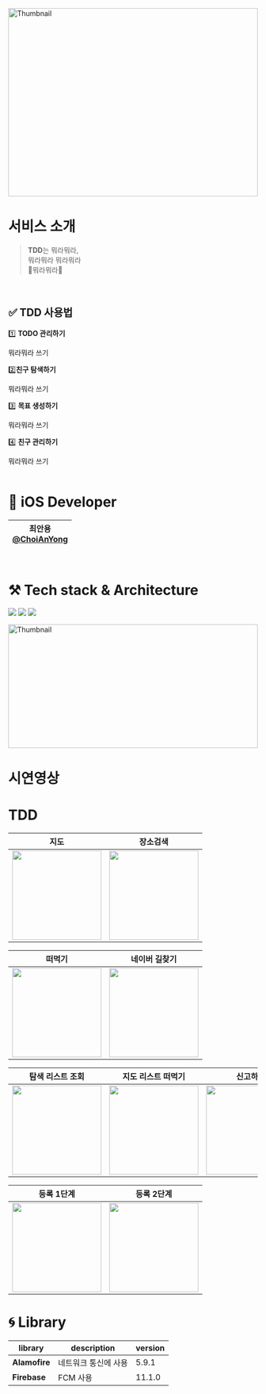 <img src="https://github.com/user-attachments/assets/056a63f2-b755-4255-92c9-c96cc19a5a13" width="100%" height="380" alt="Thumbnail" />

# 서비스 소개

>**TDD**는 뭐라뭐라, <br>
>뭐라뭐라
>뭐라뭐라 <br>
>🌟뭐라뭐라🌟


<br>

## ✅ **TDD 사용법**

1️⃣ **TODO 관리하기**

뭐라뭐라 쓰기

2️⃣**친구 탐색하기**

뭐라뭐라 쓰기

3️⃣ **목표 생성하기**

뭐라뭐라 쓰기

4️⃣ **친구 관리하기**

뭐라뭐라 쓰기
<br>
<br>



# **🍎 iOS Developer**

|최안용</br>[@ChoiAnYong](https://github.com/ChoiAnYong)|
|:---:|
</br>

# **⚒️** Tech stack & Architecture
<img src="https://img.shields.io/badge/SwiftUI-2C68B5?&style=flat-square&logo=Swift&logoColor=white"/> <img src="https://img.shields.io/badge/Xcode_16-147EFB?style=flat-square&logo=Xcode&logoColor=white"/> <img src="https://img.shields.io/badge/Combine-FF3E00?style=flat-square&logo=Swift&logoColor=white"/>

<img src="https://github.com/user-attachments/assets/dae6a804-80a1-42a4-b382-b30680fecb10" width="100%" height="250" alt="Thumbnail"/>

# 시연영상 
# TDD
| 지도 | 장소검색 |
|:-:|:-:|
| <img src="" width="180"/> | <img src="" width="180"/> |

| 떠먹기 | 네이버 길찾기 |
|:-:|:-:|
| <img src="" width="180"/> | <img src="" width="180"/> |

| 탐색 리스트 조회 | 지도 리스트 떠먹기 | 신고하기 |
|:-:|:-:|:-:|
| <img src="" width="180"/> | <img src="" width="180"/> | <img src="" width="180"/> | 

| 등록 1단계 | 등록 2단계 |  
|:-:|:-:|
| <img src="" width="180"/> | <img src="" width="180"/> | 

# **🌀 Library**

| library | description | version |
| --- | --- | --- |
| **Alamofire** | 네트워크 통신에 사용 | 5.9.1 |
| **Firebase** | FCM 사용 | 11.1.0 |
